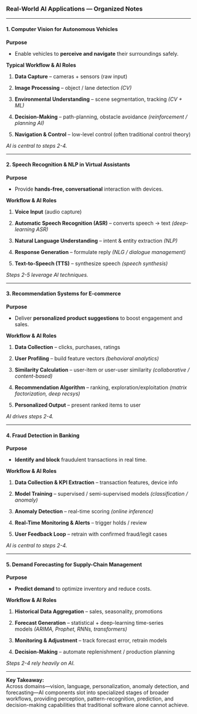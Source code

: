 ### Real-World AI Applications — Organized Notes

---

#### 1. Computer Vision for Autonomous Vehicles

**Purpose**

- Enable vehicles to **perceive and navigate** their surroundings safely.
    

**Typical Workflow & AI Roles**

1. **Data Capture** – cameras + sensors (raw input)
    
2. **Image Processing** – object / lane detection _(CV)_
    
3. **Environmental Understanding** – scene segmentation, tracking _(CV + ML)_
    
4. **Decision-Making** – path-planning, obstacle avoidance _(reinforcement / planning AI)_
    
5. **Navigation & Control** – low-level control (often traditional control theory)
    

_AI is central to steps 2-4._

---

#### 2. Speech Recognition & NLP in Virtual Assistants

**Purpose**

- Provide **hands-free, conversational** interaction with devices.
    

**Workflow & AI Roles**

1. **Voice Input** (audio capture)
    
2. **Automatic Speech Recognition (ASR)** – converts speech → text _(deep-learning ASR)_
    
3. **Natural Language Understanding** – intent & entity extraction _(NLP)_
    
4. **Response Generation** – formulate reply _(NLG / dialogue management)_
    
5. **Text-to-Speech (TTS)** – synthesize speech _(speech synthesis)_
    

_Steps 2-5 leverage AI techniques._

---

#### 3. Recommendation Systems for E-commerce

**Purpose**

- Deliver **personalized product suggestions** to boost engagement and sales.
    

**Workflow & AI Roles**

1. **Data Collection** – clicks, purchases, ratings
    
2. **User Profiling** – build feature vectors _(behavioral analytics)_
    
3. **Similarity Calculation** – user-item or user-user similarity _(collaborative / content-based)_
    
4. **Recommendation Algorithm** – ranking, exploration/exploitation _(matrix factorization, deep recsys)_
    
5. **Personalized Output** – present ranked items to user
    

_AI drives steps 2-4._

---

#### 4. Fraud Detection in Banking

**Purpose**

- **Identify and block** fraudulent transactions in real time.
    

**Workflow & AI Roles**

1. **Data Collection & KPI Extraction** – transaction features, device info
    
2. **Model Training** – supervised / semi-supervised models _(classification / anomaly)_
    
3. **Anomaly Detection** – real-time scoring _(online inference)_
    
4. **Real-Time Monitoring & Alerts** – trigger holds / review
    
5. **User Feedback Loop** – retrain with confirmed fraud/legit cases
    

_AI is central to steps 2-4._

---

#### 5. Demand Forecasting for Supply-Chain Management

**Purpose**

- **Predict demand** to optimize inventory and reduce costs.
    

**Workflow & AI Roles**

1. **Historical Data Aggregation** – sales, seasonality, promotions
    
2. **Forecast Generation** – statistical + deep-learning time-series models _(ARIMA, Prophet, RNNs, transformers)_
    
3. **Monitoring & Adjustment** – track forecast error, retrain models
    
4. **Decision-Making** – automate replenishment / production planning
    

_Steps 2-4 rely heavily on AI._

---

**Key Takeaway:**  
Across domains—vision, language, personalization, anomaly detection, and forecasting—AI components slot into specialized stages of broader workflows, providing perception, pattern-recognition, prediction, and decision-making capabilities that traditional software alone cannot achieve.